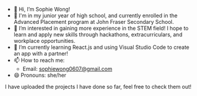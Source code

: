 - 👋 Hi, I’m Sophie Wong!
- 🏫 I'm in my junior year of high school, and currently enrolled in the Advanced Placement program at John Fraser Secondary School.
- 👀 I’m interested in gaining more experience in the STEM field! I hope to learn and apply new skills through hackathons, extracurriculars, and workplace opportunities.
- 🌱 I’m currently learning React.js and using Visual Studio Code to create an app with a partner!
- 📫 How to reach me:
    - Email: sophiewong0607@gmail.com
- 😄 Pronouns: she/her

I have uploaded the projects I have done so far, feel free to check them out!

<!---
sophiew07/sophiew07 is a ✨ special ✨ repository because its `README.md` (this file) appears on your GitHub profile.
You can click the Preview link to take a look at your changes.
--->
